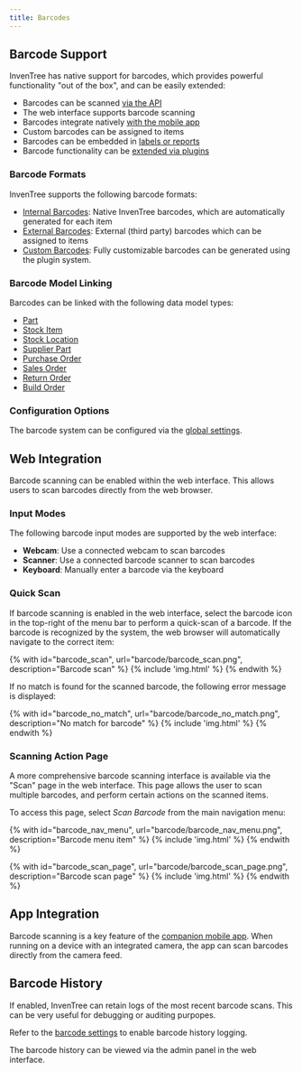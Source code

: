 ```yaml
---
title: Barcodes
---
```


## Barcode Support

InvenTree has native support for barcodes, which provides powerful functionality "out of the box", and can be easily extended:

- Barcodes can be scanned [via the API](../api/api.md)
- The web interface supports barcode scanning
- Barcodes integrate natively [with the mobile app](../app/barcode.md)
- Custom barcodes can be assigned to items
- Barcodes can be embedded in [labels or reports](../report/barcodes.md)
- Barcode functionality can be [extended via plugins](../extend/plugins/barcode.md)

### Barcode Formats

InvenTree supports the following barcode formats:

- [Internal Barcodes](./internal.md): Native InvenTree barcodes, which are automatically generated for each item
- [External Barcodes](./external.md): External (third party) barcodes which can be assigned to items
- [Custom Barcodes](./custom.md): Fully customizable barcodes can be generated using the plugin system.

### Barcode Model Linking

Barcodes can be linked with the following data model types:

- [Part](../part/part.md#part)
- [Stock Item](../stock/stock.md#stock-item)
- [Stock Location](../stock/stock.md#stock-location)
- [Supplier Part](../order/company.md#supplier-parts)
- [Purchase Order](../order/purchase_order.md#purchase-orders)
- [Sales Order](../order/sales_order.md#sales-orders)
- [Return Order](../order/return_order.md#return-orders)
- [Build Order](../build/build.md#build-orders)

### Configuration Options

The barcode system can be configured via the [global settings](../settings/global.md#barcodes).

## Web Integration

Barcode scanning can be enabled within the web interface. This allows users to scan barcodes directly from the web browser.

### Input Modes

The following barcode input modes are supported by the web interface:

- **Webcam**: Use a connected webcam to scan barcodes
- **Scanner**: Use a connected barcode scanner to scan barcodes
- **Keyboard**: Manually enter a barcode via the keyboard

### Quick Scan

If barcode scanning is enabled in the web interface, select the barcode icon in the top-right of the menu bar to perform a quick-scan of a barcode. If the barcode is recognized by the system, the web browser will automatically navigate to the correct item:

{% with id="barcode_scan", url="barcode/barcode_scan.png", description="Barcode scan" %}
{% include 'img.html' %}
{% endwith %}

If no match is found for the scanned barcode, the following error message is displayed:

{% with id="barcode_no_match", url="barcode/barcode_no_match.png", description="No match for barcode" %}
{% include 'img.html' %}
{% endwith %}

### Scanning Action Page

A more comprehensive barcode scanning interface is available via the "Scan" page in the web interface. This page allows the user to scan multiple barcodes, and perform certain actions on the scanned items.

To access this page, select *Scan Barcode* from the main navigation menu:

{% with id="barcode_nav_menu", url="barcode/barcode_nav_menu.png", description="Barcode menu item" %}
{% include 'img.html' %}
{% endwith %}

{% with id="barcode_scan_page", url="barcode/barcode_scan_page.png", description="Barcode scan page" %}
{% include 'img.html' %}
{% endwith %}

## App Integration

Barcode scanning is a key feature of the [companion mobile app](../app/barcode.md). When running on a device with an integrated camera, the app can scan barcodes directly from the camera feed.

## Barcode History

If enabled, InvenTree can retain logs of the most recent barcode scans. This can be very useful for debugging or auditing purpopes.

Refer to the [barcode settings](../settings/global.md#barcodes) to enable barcode history logging.

The barcode history can be viewed via the admin panel in the web interface.
